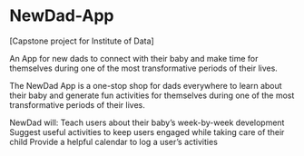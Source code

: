 # NewDad-App
[Capstone project for Institute of Data]

An App for new dads to connect with their baby and make time for themselves during one of the most transformative periods of their lives.

The NewDad App is a one-stop shop for dads everywhere to learn about their baby and generate fun activities for themselves during one of the most transformative periods of their lives.

NewDad will:
Teach users about their baby’s week-by-week development
Suggest useful activities to keep users engaged while taking care of their child
Provide a helpful calendar to log a user’s activities
